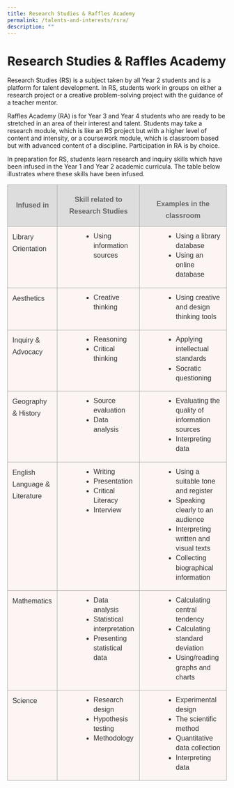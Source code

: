 ```yaml
---
title: Research Studies & Raffles Academy
permalink: /talents-and-interests/rsra/
description: ""
---
```

# Research Studies &amp; Raffles Academy

Research Studies (RS) is a subject taken by all Year 2 students and is a platform for talent development. In RS, students work in groups on either a research project or a creative problem-solving project with the guidance of a teacher mentor.


Raffles Academy (RA) is for Year 3 and Year 4 students who are ready to be stretched in an area of their interest and talent. Students may take a research module, which is like an RS project but with a higher level of content and intensity, or a coursework module, which is classroom based but with advanced content of a discipline. Participation in RA is by choice.

In preparation for RS, students learn research and inquiry skills which have been infused in the Year 1 and Year 2 academic curricula. The table below illustrates where these skills have been infused.

<table style="border:none;border-collapse:collapse;"><colgroup><col width="132"><col width="207"><col width="285"></colgroup><tbody><tr style="height:0pt"><td style="border-left:solid #aaaaaa 0.6818182500000001pt;border-right:solid #aaaaaa 0.6818182500000001pt;border-bottom:solid #aaaaaa 0.6818182500000001pt;border-top:solid #aaaaaa 0.6818182500000001pt;vertical-align:middle;background-color:#dddddd;padding:8pt 8pt 8pt 8pt;overflow:hidden;overflow-wrap:break-word;"><p style="line-height:1.6800000000000002;text-align: center;margin-top:0pt;margin-bottom:0pt;" dir="ltr"><span style="font-size:12pt;font-family:Arial;color:#666666;background-color:transparent;font-weight:700;font-style:normal;font-variant:normal;text-decoration:none;vertical-align:baseline;white-space:pre;white-space:pre-wrap;">Infused in</span></p></td><td style="border-left:solid #aaaaaa 0.6818182500000001pt;border-right:solid #aaaaaa 0.6818182500000001pt;border-bottom:solid #aaaaaa 0.6818182500000001pt;border-top:solid #aaaaaa 0.6818182500000001pt;vertical-align:middle;background-color:#dddddd;padding:8pt 8pt 8pt 8pt;overflow:hidden;overflow-wrap:break-word;"><p style="line-height:1.6800000000000002;text-align: center;margin-top:0pt;margin-bottom:0pt;" dir="ltr"><span style="font-size:12pt;font-family:Arial;color:#666666;background-color:transparent;font-weight:700;font-style:normal;font-variant:normal;text-decoration:none;vertical-align:baseline;white-space:pre;white-space:pre-wrap;">Skill related to</span></p><p style="line-height:1.6800000000000002;text-align: center;margin-top:0pt;margin-bottom:0pt;" dir="ltr"><span style="font-size:12pt;font-family:Arial;color:#666666;background-color:transparent;font-weight:700;font-style:normal;font-variant:normal;text-decoration:none;vertical-align:baseline;white-space:pre;white-space:pre-wrap;">Research Studies</span></p></td><td style="border-left:solid #aaaaaa 0.6818182500000001pt;border-right:solid #aaaaaa 0.6818182500000001pt;border-bottom:solid #aaaaaa 0.6818182500000001pt;border-top:solid #aaaaaa 0.6818182500000001pt;vertical-align:middle;background-color:#dddddd;padding:8pt 8pt 8pt 8pt;overflow:hidden;overflow-wrap:break-word;"><br><p style="line-height:1.6800000000000002;text-align: center;margin-top:0pt;margin-bottom:0pt;" dir="ltr"><span style="font-size:12pt;font-family:Arial;color:#666666;background-color:transparent;font-weight:700;font-style:normal;font-variant:normal;text-decoration:none;vertical-align:baseline;white-space:pre;white-space:pre-wrap;">Examples in the classroom</span></p></td></tr><tr style="height:72.955078125pt"><td style="border-left:solid #aaaaaa 0.6818182500000001pt;border-right:solid #aaaaaa 0.6818182500000001pt;border-bottom:solid #aaaaaa 0.6818182500000001pt;border-top:solid #aaaaaa 0.6818182500000001pt;vertical-align:top;background-color:#fdf5f3;padding:8pt 8pt 8pt 8pt;overflow:hidden;overflow-wrap:break-word;"><p style="line-height:1.6800000000000002;margin-top:0pt;margin-bottom:12pt;" dir="ltr"><span style="font-size:12pt;font-family:Arial;color:#333333;background-color:#fdf5f3;font-weight:400;font-style:normal;font-variant:normal;text-decoration:none;vertical-align:baseline;white-space:pre;white-space:pre-wrap;">Library Orientation</span></p></td><td style="border-left:solid #aaaaaa 0.6818182500000001pt;border-right:solid #aaaaaa 0.6818182500000001pt;border-bottom:solid #aaaaaa 0.6818182500000001pt;border-top:solid #aaaaaa 0.6818182500000001pt;vertical-align:top;background-color:#fdf5f3;padding:8pt 8pt 8pt 8pt;overflow:hidden;overflow-wrap:break-word;"><ul style="margin-top:0;margin-bottom:0;padding-inline-start:48px;"><li aria-level="1" style="list-style-type:disc;font-size:12pt;font-family:Arial;color:#333333;background-color:transparent;font-weight:400;font-style:normal;font-variant:normal;text-decoration:none;vertical-align:baseline;white-space:pre;margin-left: 18pt;" dir="ltr"><p role="presentation" style="line-height:1.38;margin-top:0pt;margin-bottom:0pt;" dir="ltr"><span style="font-size:12pt;font-family:Arial;color:#333333;background-color:#fdf5f3;font-weight:400;font-style:normal;font-variant:normal;text-decoration:none;vertical-align:baseline;white-space:pre;white-space:pre-wrap;">Using information sources</span></p></li></ul></td><td style="border-left:solid #aaaaaa 0.6818182500000001pt;border-right:solid #aaaaaa 0.6818182500000001pt;border-bottom:solid #aaaaaa 0.6818182500000001pt;border-top:solid #aaaaaa 0.6818182500000001pt;vertical-align:top;background-color:#fdf5f3;padding:8pt 8pt 8pt 8pt;overflow:hidden;overflow-wrap:break-word;"><ul style="margin-top:0;margin-bottom:0;padding-inline-start:48px;"><li aria-level="1" style="list-style-type:disc;font-size:12pt;font-family:Arial;color:#333333;background-color:transparent;font-weight:400;font-style:normal;font-variant:normal;text-decoration:none;vertical-align:baseline;white-space:pre;margin-left: 18pt;" dir="ltr"><p role="presentation" style="line-height:1.38;margin-top:0pt;margin-bottom:0pt;" dir="ltr"><span style="font-size:12pt;font-family:Arial;color:#333333;background-color:#fdf5f3;font-weight:400;font-style:normal;font-variant:normal;text-decoration:none;vertical-align:baseline;white-space:pre;white-space:pre-wrap;">Using a library database</span></p></li><li aria-level="1" style="list-style-type:disc;font-size:12pt;font-family:Arial;color:#333333;background-color:transparent;font-weight:400;font-style:normal;font-variant:normal;text-decoration:none;vertical-align:baseline;white-space:pre;margin-left: 18pt;" dir="ltr"><p role="presentation" style="line-height:1.38;margin-top:0pt;margin-bottom:6pt;" dir="ltr"><span style="font-size:12pt;font-family:Arial;color:#333333;background-color:#fdf5f3;font-weight:400;font-style:normal;font-variant:normal;text-decoration:none;vertical-align:baseline;white-space:pre;white-space:pre-wrap;">Using an online database</span></p></li></ul></td></tr><tr style="height:48.75pt"><td style="border-left:solid #aaaaaa 0.6818182500000001pt;border-right:solid #aaaaaa 0.6818182500000001pt;border-bottom:solid #aaaaaa 0.6818182500000001pt;border-top:solid #aaaaaa 0.6818182500000001pt;vertical-align:top;background-color:#fdf5f3;padding:8pt 8pt 8pt 8pt;overflow:hidden;overflow-wrap:break-word;"><p style="line-height:1.6800000000000002;margin-top:0pt;margin-bottom:12pt;" dir="ltr"><span style="font-size:12pt;font-family:Arial;color:#333333;background-color:#fdf5f3;font-weight:400;font-style:normal;font-variant:normal;text-decoration:none;vertical-align:baseline;white-space:pre;white-space:pre-wrap;">Aesthetics</span></p></td><td style="border-left:solid #aaaaaa 0.6818182500000001pt;border-right:solid #aaaaaa 0.6818182500000001pt;border-bottom:solid #aaaaaa 0.6818182500000001pt;border-top:solid #aaaaaa 0.6818182500000001pt;vertical-align:top;background-color:#fdf5f3;padding:8pt 8pt 8pt 8pt;overflow:hidden;overflow-wrap:break-word;"><ul style="margin-top:0;margin-bottom:0;padding-inline-start:48px;"><li aria-level="1" style="list-style-type:disc;font-size:12pt;font-family:Arial;color:#333333;background-color:transparent;font-weight:400;font-style:normal;font-variant:normal;text-decoration:none;vertical-align:baseline;white-space:pre;margin-left: 18pt;" dir="ltr"><p role="presentation" style="line-height:1.38;margin-top:0pt;margin-bottom:0pt;" dir="ltr"><span style="font-size:12pt;font-family:Arial;color:#333333;background-color:#fdf5f3;font-weight:400;font-style:normal;font-variant:normal;text-decoration:none;vertical-align:baseline;white-space:pre;white-space:pre-wrap;">Creative thinking</span></p></li></ul></td><td style="border-left:solid #aaaaaa 0.6818182500000001pt;border-right:solid #aaaaaa 0.6818182500000001pt;border-bottom:solid #aaaaaa 0.6818182500000001pt;border-top:solid #aaaaaa 0.6818182500000001pt;vertical-align:top;background-color:#fdf5f3;padding:8pt 8pt 8pt 8pt;overflow:hidden;overflow-wrap:break-word;"><ul style="margin-top:0;margin-bottom:0;padding-inline-start:48px;"><li aria-level="1" style="list-style-type:disc;font-size:12pt;font-family:Arial;color:#333333;background-color:transparent;font-weight:400;font-style:normal;font-variant:normal;text-decoration:none;vertical-align:baseline;white-space:pre;margin-left: 18pt;" dir="ltr"><p role="presentation" style="line-height:1.38;margin-top:0pt;margin-bottom:6pt;" dir="ltr"><span style="font-size:12pt;font-family:Arial;color:#333333;background-color:#fdf5f3;font-weight:400;font-style:normal;font-variant:normal;text-decoration:none;vertical-align:baseline;white-space:pre;white-space:pre-wrap;">Using creative and design thinking tools</span></p></li></ul></td></tr><tr style="height:65.25pt"><td style="border-left:solid #aaaaaa 0.6818182500000001pt;border-right:solid #aaaaaa 0.6818182500000001pt;border-bottom:solid #aaaaaa 0.6818182500000001pt;border-top:solid #aaaaaa 0.6818182500000001pt;vertical-align:top;background-color:#fdf5f3;padding:8pt 8pt 8pt 8pt;overflow:hidden;overflow-wrap:break-word;"><p style="line-height:1.6800000000000002;margin-top:0pt;margin-bottom:12pt;" dir="ltr"><span style="font-size:12pt;font-family:Arial;color:#333333;background-color:#fdf5f3;font-weight:400;font-style:normal;font-variant:normal;text-decoration:none;vertical-align:baseline;white-space:pre;white-space:pre-wrap;">Inquiry &amp; Advocacy</span></p></td><td style="border-left:solid #aaaaaa 0.6818182500000001pt;border-right:solid #aaaaaa 0.6818182500000001pt;border-bottom:solid #aaaaaa 0.6818182500000001pt;border-top:solid #aaaaaa 0.6818182500000001pt;vertical-align:top;background-color:#fdf5f3;padding:8pt 8pt 8pt 8pt;overflow:hidden;overflow-wrap:break-word;"><ul style="margin-top:0;margin-bottom:0;padding-inline-start:48px;"><li aria-level="1" style="list-style-type:disc;font-size:12pt;font-family:Arial;color:#333333;background-color:transparent;font-weight:400;font-style:normal;font-variant:normal;text-decoration:none;vertical-align:baseline;white-space:pre;margin-left: 18pt;" dir="ltr"><p role="presentation" style="line-height:1.38;margin-top:0pt;margin-bottom:0pt;" dir="ltr"><span style="font-size:12pt;font-family:Arial;color:#333333;background-color:#fdf5f3;font-weight:400;font-style:normal;font-variant:normal;text-decoration:none;vertical-align:baseline;white-space:pre;white-space:pre-wrap;">Reasoning</span></p></li><li aria-level="1" style="list-style-type:disc;font-size:12pt;font-family:Arial;color:#333333;background-color:transparent;font-weight:400;font-style:normal;font-variant:normal;text-decoration:none;vertical-align:baseline;white-space:pre;margin-left: 18pt;" dir="ltr"><p role="presentation" style="line-height:1.38;margin-top:0pt;margin-bottom:0pt;" dir="ltr"><span style="font-size:12pt;font-family:Arial;color:#333333;background-color:#fdf5f3;font-weight:400;font-style:normal;font-variant:normal;text-decoration:none;vertical-align:baseline;white-space:pre;white-space:pre-wrap;">Critical thinking</span></p></li></ul></td><td style="border-left:solid #aaaaaa 0.6818182500000001pt;border-right:solid #aaaaaa 0.6818182500000001pt;border-bottom:solid #aaaaaa 0.6818182500000001pt;border-top:solid #aaaaaa 0.6818182500000001pt;vertical-align:top;background-color:#fdf5f3;padding:8pt 8pt 8pt 8pt;overflow:hidden;overflow-wrap:break-word;"><ul style="margin-top:0;margin-bottom:0;padding-inline-start:48px;"><li aria-level="1" style="list-style-type:disc;font-size:12pt;font-family:Arial;color:#333333;background-color:transparent;font-weight:400;font-style:normal;font-variant:normal;text-decoration:none;vertical-align:baseline;white-space:pre;margin-left: 18pt;" dir="ltr"><p role="presentation" style="line-height:1.38;margin-top:0pt;margin-bottom:0pt;" dir="ltr"><span style="font-size:12pt;font-family:Arial;color:#333333;background-color:#fdf5f3;font-weight:400;font-style:normal;font-variant:normal;text-decoration:none;vertical-align:baseline;white-space:pre;white-space:pre-wrap;">Applying intellectual standards</span></p></li><li aria-level="1" style="list-style-type:disc;font-size:12pt;font-family:Arial;color:#333333;background-color:transparent;font-weight:400;font-style:normal;font-variant:normal;text-decoration:none;vertical-align:baseline;white-space:pre;margin-left: 18pt;" dir="ltr"><p role="presentation" style="line-height:1.38;margin-top:0pt;margin-bottom:6pt;" dir="ltr"><span style="font-size:12pt;font-family:Arial;color:#333333;background-color:#fdf5f3;font-weight:400;font-style:normal;font-variant:normal;text-decoration:none;vertical-align:baseline;white-space:pre;white-space:pre-wrap;">Socratic questioning</span></p></li></ul></td></tr><tr style="height:65.60595703125pt"><td style="border-left:solid #aaaaaa 0.6818182500000001pt;border-right:solid #aaaaaa 0.6818182500000001pt;border-bottom:solid #aaaaaa 0.6818182500000001pt;border-top:solid #aaaaaa 0.6818182500000001pt;vertical-align:top;background-color:#fdf5f3;padding:8pt 8pt 8pt 8pt;overflow:hidden;overflow-wrap:break-word;"><p style="line-height:1.6800000000000002;margin-top:0pt;margin-bottom:12pt;" dir="ltr"><span style="font-size:12pt;font-family:Arial;color:#333333;background-color:#fdf5f3;font-weight:400;font-style:normal;font-variant:normal;text-decoration:none;vertical-align:baseline;white-space:pre;white-space:pre-wrap;">Geography &amp; History</span></p></td><td style="border-left:solid #aaaaaa 0.6818182500000001pt;border-right:solid #aaaaaa 0.6818182500000001pt;border-bottom:solid #aaaaaa 0.6818182500000001pt;border-top:solid #aaaaaa 0.6818182500000001pt;vertical-align:top;background-color:#fdf5f3;padding:8pt 8pt 8pt 8pt;overflow:hidden;overflow-wrap:break-word;"><ul style="margin-top:0;margin-bottom:0;padding-inline-start:48px;"><li aria-level="1" style="list-style-type:disc;font-size:12pt;font-family:Arial;color:#333333;background-color:transparent;font-weight:400;font-style:normal;font-variant:normal;text-decoration:none;vertical-align:baseline;white-space:pre;margin-left: 18pt;" dir="ltr"><p role="presentation" style="line-height:1.38;margin-top:0pt;margin-bottom:0pt;" dir="ltr"><span style="font-size:12pt;font-family:Arial;color:#333333;background-color:#fdf5f3;font-weight:400;font-style:normal;font-variant:normal;text-decoration:none;vertical-align:baseline;white-space:pre;white-space:pre-wrap;">Source evaluation</span></p></li><li aria-level="1" style="list-style-type:disc;font-size:12pt;font-family:Arial;color:#333333;background-color:transparent;font-weight:400;font-style:normal;font-variant:normal;text-decoration:none;vertical-align:baseline;white-space:pre;margin-left: 18pt;" dir="ltr"><p role="presentation" style="line-height:1.38;margin-top:0pt;margin-bottom:0pt;" dir="ltr"><span style="font-size:12pt;font-family:Arial;color:#333333;background-color:#fdf5f3;font-weight:400;font-style:normal;font-variant:normal;text-decoration:none;vertical-align:baseline;white-space:pre;white-space:pre-wrap;">Data analysis</span></p></li></ul></td><td style="border-left:solid #aaaaaa 0.6818182500000001pt;border-right:solid #aaaaaa 0.6818182500000001pt;border-bottom:solid #aaaaaa 0.6818182500000001pt;border-top:solid #aaaaaa 0.6818182500000001pt;vertical-align:top;background-color:#fdf5f3;padding:8pt 8pt 8pt 8pt;overflow:hidden;overflow-wrap:break-word;"><ul style="margin-top:0;margin-bottom:0;padding-inline-start:48px;"><li aria-level="1" style="list-style-type:disc;font-size:12pt;font-family:Arial;color:#333333;background-color:transparent;font-weight:400;font-style:normal;font-variant:normal;text-decoration:none;vertical-align:baseline;white-space:pre;margin-left: 18pt;" dir="ltr"><p role="presentation" style="line-height:1.38;margin-top:0pt;margin-bottom:0pt;" dir="ltr"><span style="font-size:12pt;font-family:Arial;color:#333333;background-color:#fdf5f3;font-weight:400;font-style:normal;font-variant:normal;text-decoration:none;vertical-align:baseline;white-space:pre;white-space:pre-wrap;">Evaluating the quality of information sources</span></p></li><li aria-level="1" style="list-style-type:disc;font-size:12pt;font-family:Arial;color:#333333;background-color:transparent;font-weight:400;font-style:normal;font-variant:normal;text-decoration:none;vertical-align:baseline;white-space:pre;margin-left: 18pt;" dir="ltr"><p role="presentation" style="line-height:1.38;margin-top:0pt;margin-bottom:6pt;" dir="ltr"><span style="font-size:12pt;font-family:Arial;color:#333333;background-color:#fdf5f3;font-weight:400;font-style:normal;font-variant:normal;text-decoration:none;vertical-align:baseline;white-space:pre;white-space:pre-wrap;">Interpreting data</span></p></li></ul></td></tr><tr style="height:138.19921875pt"><td style="border-left:solid #aaaaaa 0.6818182500000001pt;border-right:solid #aaaaaa 0.6818182500000001pt;border-bottom:solid #aaaaaa 0.6818182500000001pt;border-top:solid #aaaaaa 0.6818182500000001pt;vertical-align:top;background-color:#fdf5f3;padding:8pt 8pt 8pt 8pt;overflow:hidden;overflow-wrap:break-word;"><p style="line-height:1.6800000000000002;margin-top:0pt;margin-bottom:12pt;" dir="ltr"><span style="font-size:12pt;font-family:Arial;color:#333333;background-color:#fdf5f3;font-weight:400;font-style:normal;font-variant:normal;text-decoration:none;vertical-align:baseline;white-space:pre;white-space:pre-wrap;">English Language &amp; Literature</span></p></td><td style="border-left:solid #aaaaaa 0.6818182500000001pt;border-right:solid #aaaaaa 0.6818182500000001pt;border-bottom:solid #aaaaaa 0.6818182500000001pt;border-top:solid #aaaaaa 0.6818182500000001pt;vertical-align:top;background-color:#fdf5f3;padding:8pt 8pt 8pt 8pt;overflow:hidden;overflow-wrap:break-word;"><ul style="margin-top:0;margin-bottom:0;padding-inline-start:48px;"><li aria-level="1" style="list-style-type:disc;font-size:12pt;font-family:Arial;color:#333333;background-color:transparent;font-weight:400;font-style:normal;font-variant:normal;text-decoration:none;vertical-align:baseline;white-space:pre;margin-left: 18pt;" dir="ltr"><p role="presentation" style="line-height:1.38;margin-top:0pt;margin-bottom:0pt;" dir="ltr"><span style="font-size:12pt;font-family:Arial;color:#333333;background-color:#fdf5f3;font-weight:400;font-style:normal;font-variant:normal;text-decoration:none;vertical-align:baseline;white-space:pre;white-space:pre-wrap;">Writing</span></p></li><li aria-level="1" style="list-style-type:disc;font-size:12pt;font-family:Arial;color:#333333;background-color:transparent;font-weight:400;font-style:normal;font-variant:normal;text-decoration:none;vertical-align:baseline;white-space:pre;margin-left: 18pt;" dir="ltr"><p role="presentation" style="line-height:1.38;margin-top:0pt;margin-bottom:0pt;" dir="ltr"><span style="font-size:12pt;font-family:Arial;color:#333333;background-color:#fdf5f3;font-weight:400;font-style:normal;font-variant:normal;text-decoration:none;vertical-align:baseline;white-space:pre;white-space:pre-wrap;">Presentation</span></p></li><li aria-level="1" style="list-style-type:disc;font-size:12pt;font-family:Arial;color:#333333;background-color:transparent;font-weight:400;font-style:normal;font-variant:normal;text-decoration:none;vertical-align:baseline;white-space:pre;margin-left: 18pt;" dir="ltr"><p role="presentation" style="line-height:1.38;margin-top:0pt;margin-bottom:0pt;" dir="ltr"><span style="font-size:12pt;font-family:Arial;color:#333333;background-color:#fdf5f3;font-weight:400;font-style:normal;font-variant:normal;text-decoration:none;vertical-align:baseline;white-space:pre;white-space:pre-wrap;">Critical Literacy</span></p></li><li aria-level="1" style="list-style-type:disc;font-size:12pt;font-family:Arial;color:#333333;background-color:transparent;font-weight:400;font-style:normal;font-variant:normal;text-decoration:none;vertical-align:baseline;white-space:pre;margin-left: 18pt;" dir="ltr"><p role="presentation" style="line-height:1.38;margin-top:0pt;margin-bottom:0pt;" dir="ltr"><span style="font-size:12pt;font-family:Arial;color:#333333;background-color:#fdf5f3;font-weight:400;font-style:normal;font-variant:normal;text-decoration:none;vertical-align:baseline;white-space:pre;white-space:pre-wrap;">Interview</span></p></li></ul></td><td style="border-left:solid #aaaaaa 0.6818182500000001pt;border-right:solid #aaaaaa 0.6818182500000001pt;border-bottom:solid #aaaaaa 0.6818182500000001pt;border-top:solid #aaaaaa 0.6818182500000001pt;vertical-align:top;background-color:#fdf5f3;padding:8pt 8pt 8pt 8pt;overflow:hidden;overflow-wrap:break-word;"><ul style="margin-top:0;margin-bottom:0;padding-inline-start:48px;"><li aria-level="1" style="list-style-type:disc;font-size:12pt;font-family:Arial;color:#333333;background-color:transparent;font-weight:400;font-style:normal;font-variant:normal;text-decoration:none;vertical-align:baseline;white-space:pre;margin-left: 18pt;" dir="ltr"><p role="presentation" style="line-height:1.38;margin-top:0pt;margin-bottom:0pt;" dir="ltr"><span style="font-size:12pt;font-family:Arial;color:#333333;background-color:#fdf5f3;font-weight:400;font-style:normal;font-variant:normal;text-decoration:none;vertical-align:baseline;white-space:pre;white-space:pre-wrap;">Using a suitable tone and register</span></p></li><li aria-level="1" style="list-style-type:disc;font-size:12pt;font-family:Arial;color:#333333;background-color:transparent;font-weight:400;font-style:normal;font-variant:normal;text-decoration:none;vertical-align:baseline;white-space:pre;margin-left: 18pt;" dir="ltr"><p role="presentation" style="line-height:1.38;margin-top:0pt;margin-bottom:0pt;" dir="ltr"><span style="font-size:12pt;font-family:Arial;color:#333333;background-color:#fdf5f3;font-weight:400;font-style:normal;font-variant:normal;text-decoration:none;vertical-align:baseline;white-space:pre;white-space:pre-wrap;">Speaking clearly to an audience</span></p></li><li aria-level="1" style="list-style-type:disc;font-size:12pt;font-family:Arial;color:#333333;background-color:transparent;font-weight:400;font-style:normal;font-variant:normal;text-decoration:none;vertical-align:baseline;white-space:pre;margin-left: 18pt;" dir="ltr"><p role="presentation" style="line-height:1.38;margin-top:0pt;margin-bottom:0pt;" dir="ltr"><span style="font-size:12pt;font-family:Arial;color:#333333;background-color:#fdf5f3;font-weight:400;font-style:normal;font-variant:normal;text-decoration:none;vertical-align:baseline;white-space:pre;white-space:pre-wrap;">Interpreting written and visual texts</span></p></li><li aria-level="1" style="list-style-type:disc;font-size:12pt;font-family:Arial;color:#333333;background-color:transparent;font-weight:400;font-style:normal;font-variant:normal;text-decoration:none;vertical-align:baseline;white-space:pre;margin-left: 18pt;" dir="ltr"><p role="presentation" style="line-height:1.38;margin-top:0pt;margin-bottom:6pt;" dir="ltr"><span style="font-size:12pt;font-family:Arial;color:#333333;background-color:#fdf5f3;font-weight:400;font-style:normal;font-variant:normal;text-decoration:none;vertical-align:baseline;white-space:pre;white-space:pre-wrap;">Collecting biographical information</span></p></li></ul></td></tr><tr style="height:106.4619140625pt"><td style="border-left:solid #aaaaaa 0.6818182500000001pt;border-right:solid #aaaaaa 0.6818182500000001pt;border-bottom:solid #aaaaaa 0.6818182500000001pt;border-top:solid #aaaaaa 0.6818182500000001pt;vertical-align:top;background-color:#fdf5f3;padding:8pt 8pt 8pt 8pt;overflow:hidden;overflow-wrap:break-word;"><p style="line-height:1.6800000000000002;margin-top:0pt;margin-bottom:12pt;" dir="ltr"><span style="font-size:12pt;font-family:Arial;color:#333333;background-color:#fdf5f3;font-weight:400;font-style:normal;font-variant:normal;text-decoration:none;vertical-align:baseline;white-space:pre;white-space:pre-wrap;">Mathematics</span></p><p style="line-height:1.6800000000000002;margin-top:0pt;margin-bottom:12pt;" dir="ltr"><span style="font-size:12pt;font-family:Arial;color:#333333;background-color:#fdf5f3;font-weight:400;font-style:normal;font-variant:normal;text-decoration:none;vertical-align:baseline;white-space:pre;white-space:pre-wrap;">&nbsp;</span></p></td><td style="border-left:solid #aaaaaa 0.6818182500000001pt;border-right:solid #aaaaaa 0.6818182500000001pt;border-bottom:solid #aaaaaa 0.6818182500000001pt;border-top:solid #aaaaaa 0.6818182500000001pt;vertical-align:top;background-color:#fdf5f3;padding:8pt 8pt 8pt 8pt;overflow:hidden;overflow-wrap:break-word;"><ul style="margin-top:0;margin-bottom:0;padding-inline-start:48px;"><li aria-level="1" style="list-style-type:disc;font-size:12pt;font-family:Arial;color:#333333;background-color:transparent;font-weight:400;font-style:normal;font-variant:normal;text-decoration:none;vertical-align:baseline;white-space:pre;margin-left: 18pt;" dir="ltr"><p role="presentation" style="line-height:1.38;margin-top:0pt;margin-bottom:0pt;" dir="ltr"><span style="font-size:12pt;font-family:Arial;color:#333333;background-color:#fdf5f3;font-weight:400;font-style:normal;font-variant:normal;text-decoration:none;vertical-align:baseline;white-space:pre;white-space:pre-wrap;">Data analysis</span></p></li><li aria-level="1" style="list-style-type:disc;font-size:12pt;font-family:Arial;color:#333333;background-color:transparent;font-weight:400;font-style:normal;font-variant:normal;text-decoration:none;vertical-align:baseline;white-space:pre;margin-left: 18pt;" dir="ltr"><p role="presentation" style="line-height:1.38;margin-top:0pt;margin-bottom:0pt;" dir="ltr"><span style="font-size:12pt;font-family:Arial;color:#333333;background-color:#fdf5f3;font-weight:400;font-style:normal;font-variant:normal;text-decoration:none;vertical-align:baseline;white-space:pre;white-space:pre-wrap;">Statistical interpretation</span></p></li><li aria-level="1" style="list-style-type:disc;font-size:12pt;font-family:Arial;color:#333333;background-color:transparent;font-weight:400;font-style:normal;font-variant:normal;text-decoration:none;vertical-align:baseline;white-space:pre;margin-left: 18pt;" dir="ltr"><p role="presentation" style="line-height:1.38;margin-top:0pt;margin-bottom:0pt;" dir="ltr"><span style="font-size:12pt;font-family:Arial;color:#333333;background-color:#fdf5f3;font-weight:400;font-style:normal;font-variant:normal;text-decoration:none;vertical-align:baseline;white-space:pre;white-space:pre-wrap;">Presenting statistical data</span></p></li></ul></td><td style="border-left:solid #aaaaaa 0.6818182500000001pt;border-right:solid #aaaaaa 0.6818182500000001pt;border-bottom:solid #aaaaaa 0.6818182500000001pt;border-top:solid #aaaaaa 0.6818182500000001pt;vertical-align:top;background-color:#fdf5f3;padding:8pt 8pt 8pt 8pt;overflow:hidden;overflow-wrap:break-word;"><ul style="margin-top:0;margin-bottom:0;padding-inline-start:48px;"><li aria-level="1" style="list-style-type:disc;font-size:12pt;font-family:Arial;color:#333333;background-color:transparent;font-weight:400;font-style:normal;font-variant:normal;text-decoration:none;vertical-align:baseline;white-space:pre;margin-left: 18pt;" dir="ltr"><p role="presentation" style="line-height:1.38;margin-top:0pt;margin-bottom:0pt;" dir="ltr"><span style="font-size:12pt;font-family:Arial;color:#333333;background-color:#fdf5f3;font-weight:400;font-style:normal;font-variant:normal;text-decoration:none;vertical-align:baseline;white-space:pre;white-space:pre-wrap;">Calculating central tendency</span></p></li><li aria-level="1" style="list-style-type:disc;font-size:12pt;font-family:Arial;color:#333333;background-color:transparent;font-weight:400;font-style:normal;font-variant:normal;text-decoration:none;vertical-align:baseline;white-space:pre;margin-left: 18pt;" dir="ltr"><p role="presentation" style="line-height:1.38;margin-top:0pt;margin-bottom:0pt;" dir="ltr"><span style="font-size:12pt;font-family:Arial;color:#333333;background-color:#fdf5f3;font-weight:400;font-style:normal;font-variant:normal;text-decoration:none;vertical-align:baseline;white-space:pre;white-space:pre-wrap;">Calculating standard deviation</span></p></li><li aria-level="1" style="list-style-type:disc;font-size:12pt;font-family:Arial;color:#333333;background-color:transparent;font-weight:400;font-style:normal;font-variant:normal;text-decoration:none;vertical-align:baseline;white-space:pre;margin-left: 18pt;" dir="ltr"><p role="presentation" style="line-height:1.38;margin-top:0pt;margin-bottom:6pt;" dir="ltr"><span style="font-size:12pt;font-family:Arial;color:#333333;background-color:#fdf5f3;font-weight:400;font-style:normal;font-variant:normal;text-decoration:none;vertical-align:baseline;white-space:pre;white-space:pre-wrap;">Using/reading graphs and charts</span></p></li></ul></td></tr><tr style="height:76.5pt"><td style="border-left:solid #aaaaaa 0.6818182500000001pt;border-right:solid #aaaaaa 0.6818182500000001pt;border-bottom:solid #aaaaaa 0.6818182500000001pt;border-top:solid #aaaaaa 0.6818182500000001pt;vertical-align:top;background-color:#fdf5f3;padding:8pt 8pt 8pt 8pt;overflow:hidden;overflow-wrap:break-word;"><p style="line-height:1.6800000000000002;margin-top:0pt;margin-bottom:12pt;" dir="ltr"><span style="font-size:12pt;font-family:Arial;color:#333333;background-color:#fdf5f3;font-weight:400;font-style:normal;font-variant:normal;text-decoration:none;vertical-align:baseline;white-space:pre;white-space:pre-wrap;">Science</span></p><p style="line-height:1.6800000000000002;margin-top:0pt;margin-bottom:12pt;" dir="ltr"><span style="font-size:12pt;font-family:Arial;color:#333333;background-color:#fdf5f3;font-weight:400;font-style:normal;font-variant:normal;text-decoration:none;vertical-align:baseline;white-space:pre;white-space:pre-wrap;">&nbsp;</span></p></td><td style="border-left:solid #aaaaaa 0.6818182500000001pt;border-right:solid #aaaaaa 0.6818182500000001pt;border-bottom:solid #aaaaaa 0.6818182500000001pt;border-top:solid #aaaaaa 0.6818182500000001pt;vertical-align:top;background-color:#fdf5f3;padding:8pt 8pt 8pt 8pt;overflow:hidden;overflow-wrap:break-word;"><ul style="margin-top:0;margin-bottom:0;padding-inline-start:48px;"><li aria-level="1" style="list-style-type:disc;font-size:12pt;font-family:Arial;color:#333333;background-color:transparent;font-weight:400;font-style:normal;font-variant:normal;text-decoration:none;vertical-align:baseline;white-space:pre;margin-left: 18pt;" dir="ltr"><p role="presentation" style="line-height:1.38;margin-top:0pt;margin-bottom:0pt;" dir="ltr"><span style="font-size:12pt;font-family:Arial;color:#333333;background-color:#fdf5f3;font-weight:400;font-style:normal;font-variant:normal;text-decoration:none;vertical-align:baseline;white-space:pre;white-space:pre-wrap;">Research design</span></p></li><li aria-level="1" style="list-style-type:disc;font-size:12pt;font-family:Arial;color:#333333;background-color:transparent;font-weight:400;font-style:normal;font-variant:normal;text-decoration:none;vertical-align:baseline;white-space:pre;margin-left: 18pt;" dir="ltr"><p role="presentation" style="line-height:1.38;margin-top:0pt;margin-bottom:0pt;" dir="ltr"><span style="font-size:12pt;font-family:Arial;color:#333333;background-color:#fdf5f3;font-weight:400;font-style:normal;font-variant:normal;text-decoration:none;vertical-align:baseline;white-space:pre;white-space:pre-wrap;">Hypothesis testing</span></p></li><li aria-level="1" style="list-style-type:disc;font-size:12pt;font-family:Arial;color:#333333;background-color:transparent;font-weight:400;font-style:normal;font-variant:normal;text-decoration:none;vertical-align:baseline;white-space:pre;margin-left: 18pt;" dir="ltr"><p role="presentation" style="line-height:1.38;margin-top:0pt;margin-bottom:0pt;" dir="ltr"><span style="font-size:12pt;font-family:Arial;color:#333333;background-color:#fdf5f3;font-weight:400;font-style:normal;font-variant:normal;text-decoration:none;vertical-align:baseline;white-space:pre;white-space:pre-wrap;">Methodology</span></p></li></ul></td><td style="border-left:solid #aaaaaa 0.6818182500000001pt;border-right:solid #aaaaaa 0.6818182500000001pt;border-bottom:solid #aaaaaa 0.6818182500000001pt;border-top:solid #aaaaaa 0.6818182500000001pt;vertical-align:top;background-color:#fdf5f3;padding:8pt 8pt 8pt 8pt;overflow:hidden;overflow-wrap:break-word;"><ul style="margin-top:0;margin-bottom:0;padding-inline-start:48px;"><li aria-level="1" style="list-style-type:disc;font-size:12pt;font-family:Arial;color:#333333;background-color:transparent;font-weight:400;font-style:normal;font-variant:normal;text-decoration:none;vertical-align:baseline;white-space:pre;margin-left: 18pt;" dir="ltr"><p role="presentation" style="line-height:1.38;margin-top:0pt;margin-bottom:0pt;" dir="ltr"><span style="font-size:12pt;font-family:Arial;color:#333333;background-color:#fdf5f3;font-weight:400;font-style:normal;font-variant:normal;text-decoration:none;vertical-align:baseline;white-space:pre;white-space:pre-wrap;">Experimental design</span></p></li><li aria-level="1" style="list-style-type:disc;font-size:12pt;font-family:Arial;color:#333333;background-color:transparent;font-weight:400;font-style:normal;font-variant:normal;text-decoration:none;vertical-align:baseline;white-space:pre;margin-left: 18pt;" dir="ltr"><p role="presentation" style="line-height:1.38;margin-top:0pt;margin-bottom:0pt;" dir="ltr"><span style="font-size:12pt;font-family:Arial;color:#333333;background-color:#fdf5f3;font-weight:400;font-style:normal;font-variant:normal;text-decoration:none;vertical-align:baseline;white-space:pre;white-space:pre-wrap;">The scientific method</span></p></li><li aria-level="1" style="list-style-type:disc;font-size:12pt;font-family:Arial;color:#333333;background-color:transparent;font-weight:400;font-style:normal;font-variant:normal;text-decoration:none;vertical-align:baseline;white-space:pre;margin-left: 18pt;" dir="ltr"><p role="presentation" style="line-height:1.38;margin-top:0pt;margin-bottom:0pt;" dir="ltr"><span style="font-size:12pt;font-family:Arial;color:#333333;background-color:#fdf5f3;font-weight:400;font-style:normal;font-variant:normal;text-decoration:none;vertical-align:baseline;white-space:pre;white-space:pre-wrap;">Quantitative data collection</span></p></li><li aria-level="1" style="list-style-type:disc;font-size:12pt;font-family:Arial;color:#333333;background-color:transparent;font-weight:400;font-style:normal;font-variant:normal;text-decoration:none;vertical-align:baseline;white-space:pre;margin-left: 18pt;" dir="ltr"><p role="presentation" style="line-height:1.38;margin-top:0pt;margin-bottom:6pt;" dir="ltr"><span style="font-size:12pt;font-family:Arial;color:#333333;background-color:#fdf5f3;font-weight:400;font-style:normal;font-variant:normal;text-decoration:none;vertical-align:baseline;white-space:pre;white-space:pre-wrap;">Interpreting data</span></p></li></ul></td></tr></tbody></table>